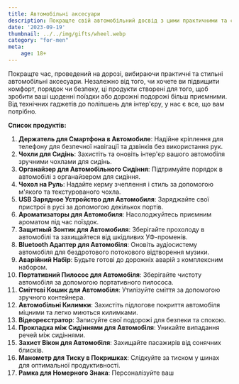 ```yaml
---
title: Автомобільні аксесуари
description: Покращте свій автомобільний досвід з цими практичними та стильними аксесуарами для авто.
date: '2023-09-19'
thumbnail: ../../img/gifts/wheel.webp
category: "for-men"
meta:
    age: 18+
---
```

Покращте час, проведений на дорозі, вибираючи практичні та стильні автомобільні аксесуари. Незалежно від того, чи хочете ви підвищити комфорт, порядок чи безпеку, ці продукти створені для того, щоб зробити ваші щоденні поїздки або дорожні подорожі більш приємними. Від технічних гаджетів до поліпшень для інтер'єру, у нас є все, що вам потрібно.

**Список продуктів:**
1. **Держатель для Смартфона в Автомобиле**: Надійне кріплення для телефону для безпечної навігації та дзвінків без використання рук.
2. **Чохли для Сидінь**: Захистіть та оновіть інтер'єр вашого автомобіля зручними чохлами для сидінь.
3. **Органайзер для Автомобільного Сидіння**: Підтримуйте порядок в автомобілі з органайзером для сидіння.
4. **Чохол на Руль**: Надайте керму зчеплення і стиль за допомогою м'якого та текстурованого чохла.
5. **USB Зарядное Устройство для Автомобиля**: Заряджайте свої пристрої в русі за допомогою декількох портів.
6. **Ароматизаторы для Автомобиля**: Насолоджуйтесь приємним ароматом під час поїздок.
7. **Защитный Зонтик для Автомобиля**: Зберігайте прохолоду в автомобілі та захищайтеся від шкідливих УФ-променів.
8. **Bluetooth Адаптер для Автомобіля**: Оновіть аудіосистему автомобіля для бездротового потокового відтворення музики.
9. **Аварійний Набір**: Будьте готові до дорожніх аварій з комплексним набором.
10. **Портативний Пилосос для Автомобіля**: Зберігайте чистоту автомобіля за допомогою портативного пилососа.
11. **Сміттєві Кошик для Автомобіля**: Утилізуйте сміття за допомогою зручного контейнера.
12. **Автомобільні Килимки**: Захистіть підлогове покриття автомобіля міцними та легко миються килимками.
13. **Відеореєстратор**: Записуйте свої подорожі для безпеки та спокою.
14. **Прокладка між Сидіннями для Автомобіля**: Уникайте випадання речей між сидіннями.
15. **Захист Вікон для Автомобіля**: Захищайте пасажирів від сонячних блисків.
16. **Манометр для Тиску в Покришках**: Слідкуйте за тиском у шинах для оптимальної продуктивності.
17. **Рамка для Номерного Знака**: Персоналізуйте ваш
```